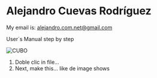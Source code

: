 # Alejandro Cuevas Rodríguez
My email is: alejandro.com.net@gmail.com

User´s Manual step by step


![CUBO](https://i.pinimg.com/originals/ae/31/0a/ae310ae5bdce22613948732d4805ab5a.gif)


1) Doble clic in file...
2) Next, make this... like de image shows


